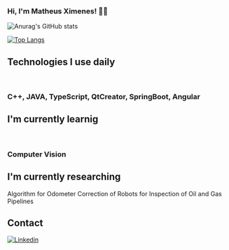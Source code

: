 ### Hi, I'm Matheus Ximenes! 👋🏽

![Anurag's GitHub stats](https://github-readme-stats.vercel.app/api?username=MatheusXimeness&show_icons=true&theme=dracula)

[![Top Langs](https://github-readme-stats.vercel.app/api/top-langs/?username=MatheusXimeness&layout=compact&theme=dracula)](https://github.com/anuraghazra/github-readme-stats)
## Technologies I use daily

<div style="display: inline_block"><br/>
  <h3>C++, JAVA, TypeScript, QtCreator, SpringBoot, Angular</h3>
</div>

## I'm currently learnig

<div style="display: inline_block"><br/>
  <h3>Computer Vision</h3>
</div>

## I'm currently researching

Algorithm for Odometer Correction of Robots for Inspection of Oil and Gas Pipelines

## Contact
[![Linkedin](https://img.shields.io/badge/LinkedIn-0077B5?style=for-the-badge&logo=linkedin&logoColor=white)](https://www.linkedin.com/in/matheus-ximenes-162458187/)
